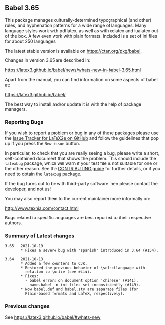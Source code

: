 ## Babel 3.65

This package manages culturally-determined typographical (and other)
rules, and hyphenation patterns for a wide range of languages. Many
language styles work with pdflatex, as well as with xelatex and
lualatex out of the box. A few even work with plain formats. Included
is a set of ini files for about 250 languages.

The latest stable version is available on <https://ctan.org/pkg/babel>.

Changes in version 3.65 are described in:

https://latex3.github.io/babel/news/whats-new-in-babel-3.65.html

Apart from the manual, you can find information on some aspects of babel at:

https://latex3.github.io/babel/

The best way to install and/or update it is with the help of package
managers.

### Reporting Bugs

If you wish to report a problem or bug in any of these packages please
use the
[Issue Tracker for LaTeX2e on GitHub](https://github.com/latex3/babel/issues)
and follow the guidelines that pop up if you press the `New issue`
button.

In particular, to check that you are really seeing a bug, please write
a short, self-contained document that shows the problem. This should
include the `latexbug` package, which will warn if your test file is
not suitable for one or the other reason. See the
[CONTRIBUTING guide](https://github.com/latex3/latex2e/blob/master/CONTRIBUTING.md)
for further details, or if you need to obtain the `latexbug` package.

If the bug turns out to be with third-party software then please
contact the developer, and not us!

You may also report them to the current maintainer more informally on:

   http://www.texnia.com/contact.html

Bugs related to specific languages are best reported to their
respective authors.

### Summary of Latest changes
```
3.65   2021-10-19
       * Fixes a severe bug with 'spanish' introduced in 3.64 (#154).
       
3.64   2021-10-13
       * Added a few counters to CJK.
       * Restored the previous behavior of \selectlanguage with
         relation to \write (see #114).
       * Fixes:
         - babel errors on document option 'chinese' (#141).
         - name.babel in ini files set inconsistently (#149).
       * Now babel.def and babel.sty are separate files (for
         Plain-based formats and LaTeX, respectively).
```

### Previous changes

See https://latex3.github.io/babel/#whats-new
